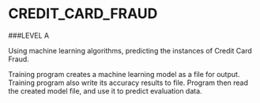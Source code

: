 
# CREDIT_CARD_FRAUD
###LEVEL A

Using machine learning algorithms, predicting the instances of Credit Card Fraud. 

Training program creates a machine learning model as a file for output.
Training program also write its accuracy results to file. 
Program  then read the created model file, and use it to predict evaluation data.
